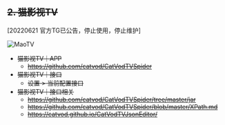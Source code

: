 ## ~~2. 猫影视TV~~
[20220621 官方TG已公告，停止使用，停止维护]

![MaoTV](https://raw.githubusercontent.com/YuanHsing/freed/master/maotv20220621.png "MaoTV")
<s>
* 猫影视TV｜APP
  + https://github.com/catvod/CatVodTVSpider
* 猫影视TV｜接口
  + 设置 > 当前配置接口
* 猫影视TV｜接口相关
  + https://github.com/catvod/CatVodTVSpider/tree/master/jar
  + https://github.com/catvod/CatVodTVSpider/blob/master/XPath.md
  + https://catvod.github.io/CatVodTVJsonEditor/
 </s>